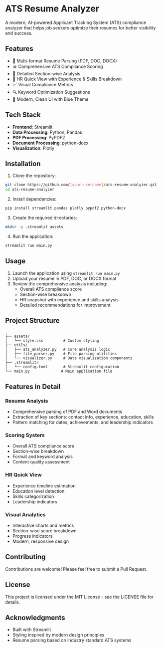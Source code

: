 # ATS Resume Analyzer

A modern, AI-powered Applicant Tracking System (ATS) compliance analyzer that helps job seekers optimize their resumes for better visibility and success.

## Features

- 📄 Multi-format Resume Parsing (PDF, DOC, DOCX)
- 📊 Comprehensive ATS Compliance Scoring
- 🎯 Detailed Section-wise Analysis
- 💼 HR Quick View with Experience & Skills Breakdown
- 📈 Visual Compliance Metrics
- 🔍 Keyword Optimization Suggestions
- 🎨 Modern, Clean UI with Blue Theme

## Tech Stack

- **Frontend**: Streamlit
- **Data Processing**: Python, Pandas
- **PDF Processing**: PyPDF2
- **Document Processing**: python-docx
- **Visualization**: Plotly

## Installation

1. Clone the repository:
```bash
git clone https://github.com/[your-username]/ats-resume-analyzer.git
cd ats-resume-analyzer
```

2. Install dependencies:
```bash
pip install streamlit pandas plotly pypdf2 python-docx
```

3. Create the required directories:
```bash
mkdir -p .streamlit assets
```

4. Run the application:
```bash
streamlit run main.py
```

## Usage

1. Launch the application using `streamlit run main.py`
2. Upload your resume in PDF, DOC, or DOCX format
3. Review the comprehensive analysis including:
   - Overall ATS compliance score
   - Section-wise breakdown
   - HR snapshot with experience and skills analysis
   - Detailed recommendations for improvement

## Project Structure

```
.
├── assets/
│   └── style.css         # Custom styling
├── utils/
│   ├── ats_analyzer.py   # Core analysis logic
│   ├── file_parser.py    # File parsing utilities
│   └── visualizer.py     # Data visualization components
├── .streamlit/
│   └── config.toml       # Streamlit configuration
└── main.py              # Main application file
```

## Features in Detail

### Resume Analysis
- Comprehensive parsing of PDF and Word documents
- Extraction of key sections: contact info, experience, education, skills
- Pattern matching for dates, achievements, and leadership indicators

### Scoring System
- Overall ATS compliance score
- Section-wise breakdown
- Format and keyword analysis
- Content quality assessment

### HR Quick View
- Experience timeline estimation
- Education level detection
- Skills categorization
- Leadership indicators

### Visual Analytics
- Interactive charts and metrics
- Section-wise score breakdown
- Progress indicators
- Modern, responsive design

## Contributing

Contributions are welcome! Please feel free to submit a Pull Request.

## License

This project is licensed under the MIT License - see the LICENSE file for details.

## Acknowledgments

- Built with Streamlit
- Styling inspired by modern design principles
- Resume parsing based on industry standard ATS systems